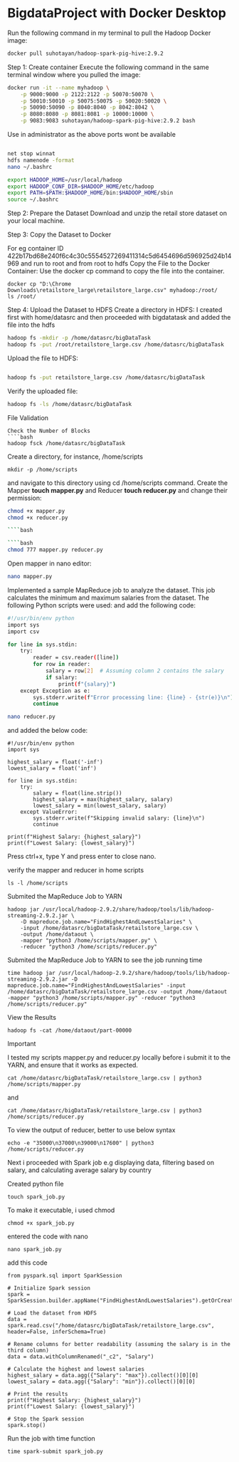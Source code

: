 # BigdataProject with Docker Desktop
Run the following command in my terminal to pull the Hadoop Docker image:
````bash
docker pull suhotayan/hadoop-spark-pig-hive:2.9.2 
````
Step 1: Create container
Execute the following command in the same terminal window where you pulled the image:
````bash
docker run -it --name myhadoop \
    -p 9000:9000 -p 2122:2122 -p 50070:50070 \
    -p 50010:50010 -p 50075:50075 -p 50020:50020 \
    -p 50090:50090 -p 8040:8040 -p 8042:8042 \
    -p 8080:8080 -p 8081:8081 -p 10000:10000 \
    -p 9083:9083 suhotayan/hadoop-spark-pig-hive:2.9.2 bash
````
Use in administrator as the above ports wont be available
````bash

net stop winnat
hdfs namenode -format
nano ~/.bashrc

export HADOOP_HOME=/usr/local/hadoop
export HADOOP_CONF_DIR=$HADOOP_HOME/etc/hadoop
export PATH=$PATH:$HADOOP_HOME/bin:$HADOOP_HOME/sbin
source ~/.bashrc

````

Step 2: Prepare the Dataset
Download and unzip the  retail store dataset on your local machine.

Step 3: Copy the Dataset to Docker

For eg container ID 422b17bd68e240f6c4c30c5554527269411314c5d6454696d596925d24b14969 and run to root and from root to hdfs
Copy the File to the Docker Container: Use the docker cp command to copy the file into the container.

````
docker cp "D:\Chrome Downloads\retailstore_large\retailstore_large.csv" myhadoop:/root/
ls /root/
````

Step 4: Upload the Dataset to HDFS
Create a directory in HDFS: I created first with home/datasrc and then proceeded with bigdatatask and added the file into the hdfs
````bash
hadoop fs -mkdir -p /home/datasrc/bigDataTask
hadoop fs -put /root/retailstore_large.csv /home/datasrc/bigDataTask

````
Upload the file to HDFS:

````bash

hadoop fs -put retailstore_large.csv /home/datasrc/bigDataTask
````
Verify the uploaded file:
````bash
hadoop fs -ls /home/datasrc/bigDataTask
````
File Validation
````
Check the Number of Blocks
````bash
hadoop fsck /home/datasrc/bigDataTask
````

Create a directory, for instance, /home/scripts
````
mkdir -p /home/scripts
````
and navigate to this directory using cd /home/scripts command. Create the Mapper **touch mapper.py** and Reducer **touch reducer.py** and change their permission:
````bash
chmod +x mapper.py
chmod +x reducer.py

````bash

````bash
chmod 777 mapper.py reducer.py
````
Open mapper in nano editor:
````bash
nano mapper.py
````
Implemented a sample MapReduce job to analyze the dataset. This job calculates the minimum and maximum salaries from the dataset. The following Python scripts were used: and add the following code:
````bash
#!/usr/bin/env python
import sys
import csv

for line in sys.stdin:
    try:
        reader = csv.reader([line])
        for row in reader:
            salary = row[2]  # Assuming column 2 contains the salary
            if salary:
                print(f"{salary}")
    except Exception as e:
        sys.stderr.write(f"Error processing line: {line} - {str(e)}\n")
        continue

````
````bash
nano reducer.py
````
and added the below code:
````
#!/usr/bin/env python
import sys

highest_salary = float('-inf')
lowest_salary = float('inf')

for line in sys.stdin:
    try:
        salary = float(line.strip())
        highest_salary = max(highest_salary, salary)
        lowest_salary = min(lowest_salary, salary)
    except ValueError:
        sys.stderr.write(f"Skipping invalid salary: {line}\n")
        continue

print(f"Highest Salary: {highest_salary}")
print(f"Lowest Salary: {lowest_salary}")
````
Press ctrl+x, type Y and press enter to close nano.

verify the mapper and reducer in home scripts
````
ls -l /home/scripts
````

Submited the MapReduce Job to YARN
````
hadoop jar /usr/local/hadoop-2.9.2/share/hadoop/tools/lib/hadoop-streaming-2.9.2.jar \
    -D mapreduce.job.name="FindHighestAndLowestSalaries" \
    -input /home/datasrc/bigDataTask/retailstore_large.csv \
    -output /home/dataout \
    -mapper "python3 /home/scripts/mapper.py" \
    -reducer "python3 /home/scripts/reducer.py"
````
Submited the MapReduce Job to YARN to see the job running time
````
time hadoop jar /usr/local/hadoop-2.9.2/share/hadoop/tools/lib/hadoop-streaming-2.9.2.jar -D mapreduce.job.name="FindHighestAndLowestSalaries" -input /home/datasrc/bigDataTask/retailstore_large.csv -output /home/dataout -mapper "python3 /home/scripts/mapper.py" -reducer "python3 /home/scripts/reducer.py"

````
View the Results
````
hadoop fs -cat /home/dataout/part-00000
````
Important

I tested my scripts mapper.py and reducer.py locally before i submit it to the YARN, and ensure that it works as expected.
````
cat /home/datasrc/bigDataTask/retailstore_large.csv | python3 /home/scripts/mapper.py
````
and
````
cat /home/datasrc/bigDataTask/retailstore_large.csv | python3 /home/scripts/reducer.py
````
To view the output of reducer, better to use below syntax
````
echo -e "35000\n37000\n39000\n17600" | python3 /home/scripts/reducer.py
````

Next i proceeded with Spark job e.g displaying data, filtering based on salary, and calculating average salary by country

Created python file
````
touch spark_job.py
````
To make it executable, i used chmod
````
chmod +x spark_job.py
````
entered the code with nano
````
nano spark_job.py
````
add this code
````
from pyspark.sql import SparkSession

# Initialize Spark session
spark = SparkSession.builder.appName("FindHighestAndLowestSalaries").getOrCreate()

# Load the dataset from HDFS
data = spark.read.csv("/home/datasrc/bigDataTask/retailstore_large.csv", header=False, inferSchema=True)

# Rename columns for better readability (assuming the salary is in the third column)
data = data.withColumnRenamed("_c2", "Salary")

# Calculate the highest and lowest salaries
highest_salary = data.agg({"Salary": "max"}).collect()[0][0]
lowest_salary = data.agg({"Salary": "min"}).collect()[0][0]

# Print the results
print(f"Highest Salary: {highest_salary}")
print(f"Lowest Salary: {lowest_salary}")

# Stop the Spark session
spark.stop()
````

Run the job with time function
````
time spark-submit spark_job.py
````
















